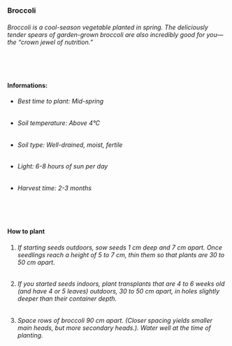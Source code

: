 ### Broccoli

###### Broccoli is a cool-season vegetable planted in spring. The deliciously tender spears of garden-grown broccoli are also incredibly good for you—the “crown jewel of nutrition.”

###### ‎

#### Informations:

-   ###### Best time to plant: Mid-spring
-   ###### Soil temperature: Above 4°C
-   ###### Soil type: Well-drained, moist, fertile
-   ###### Light: 6-8 hours of sun per day
-   ###### Harvest time: 2-3 months

###### ‎

#### How to plant

1. ###### If starting seeds outdoors, sow seeds 1 cm deep and 7 cm apart. Once seedlings reach a height of 5 to 7 cm, thin them so that plants are 30 to 50 cm apart.
2. ###### If you started seeds indoors, plant transplants that are 4 to 6 weeks old (and have 4 or 5 leaves) outdoors, 30 to 50 cm apart, in holes slightly deeper than their container depth.
3. ###### Space rows of broccoli 90 cm apart. (Closer spacing yields smaller main heads, but more secondary heads.). Water well at the time of planting.
